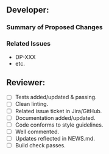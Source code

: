 ## Developer:

<!---
**START HERE:**
1. All work in this PR should be reflected in a ticket(s) in Jira (Core Team) or GitHub (guests).
2. Update NEWS.md with changes.
3. Complete the below.
4. Assign Scott Jackson, Jason Pickering, or Sam Garman as Reviewer.
-->

### Summary of Proposed Changes
<!--- Bulleted description of what this code changes, adds, removes, or resolves in the package
- Adds functionality to allow...
- Resolves bug associated with...
- Removes redundant code in...
-->

### Related Issues
- DP-XXX
- etc.

<!---
## Use GH labels (->) to indicate:
- Affected cycle (`cycle:`)
- Affected Tool (`tool:`)
- Affected Process Elements (`process:`)
- Types of changes (`type:`)
-->


## Reviewer:
- [ ] Tests added/updated & passing.
- [ ] Clean linting.
- [ ] Related issue ticket in Jira/GitHub.
- [ ] Documentation added/updated.
- [ ] Code conforms to style guidelines.
- [ ] Well commented.
- [ ] Updates reflected in NEWS.md.
- [ ] Build check passes.
